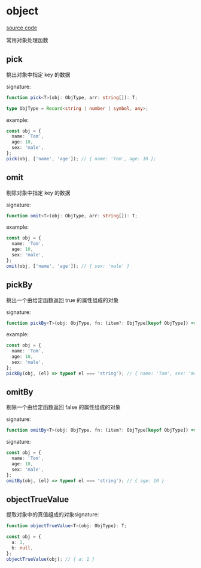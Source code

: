 # object

[source code](https://github.com/CiroLee/utils-gear/blob/main/src/object.ts)

常用对象处理函数

## pick

挑出对象中指定 key 的数据

signature:

```typescript
function pick<T>(obj: ObjType, arr: string[]): T;
```

```typescript
type ObjType = Record<string | number | symbol, any>;
```

example:

```typescript
const obj = {
  name: 'Tom',
  age: 10,
  sex: 'male',
};
pick(obj, ['name', 'age']); // { name: 'Tom', age: 10 };
```

## omit

剔除对象中指定 key 的数据

signature:

```typescript
function omit<T>(obj: ObjType, arr: string[]): T;
```

example:

```typescript
const obj = {
  name: 'Tom',
  age: 10,
  sex: 'male',
};
omit(obj, ['name', 'age']); // { sex: 'male' }
```

## pickBy

挑出一个由给定函数返回 true 的属性组成的对象

signature:

```typescript
function pickBy<T>(obj: ObjType, fn: (item?: ObjType[keyof ObjType]) => boolean): T;
```

example:

```typescript
const obj = {
  name: 'Tom',
  age: 10,
  sex: 'male',
};
pickBy(obj, (el) => typeof el === 'string'); // { name: 'Tom', sex: 'male' };
```

## omitBy

剔除一个由给定函数返回 false 的属性组成的对象

signature:

```typescript
function omitBy<T>(obj: ObjType, fn: (item?: ObjType[keyof ObjType]) => boolean): T;
```

signature:

```typescript
const obj = {
  name: 'Tom',
  age: 10,
  sex: 'male',
};
omitBy(obj, (el) => typeof el === 'string'); // { age: 10 }
```

## objectTrueValue

提取对象中的真值组成的对象signature:

```typescript
function objectTrueValue<T>(obj: ObjType): T;
```

```ts
const obj = {
  a: 1,
  b: null,
};
objectTrueValue(obj); // { a: 1 }
```
